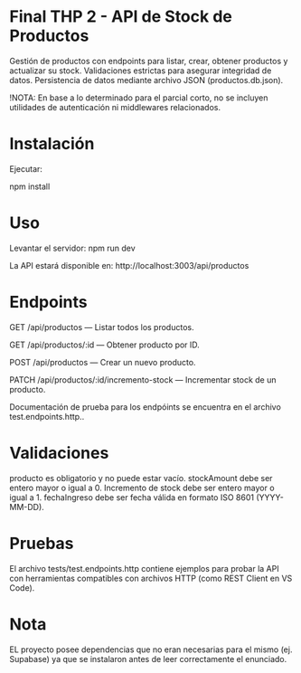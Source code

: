 # Final THP 2 - API de Stock de Productos

Gestión de productos con endpoints para listar, crear, obtener productos y actualizar su stock.
Validaciones estrictas para asegurar integridad de datos.
Persistencia de datos mediante archivo JSON (productos.db.json).

!NOTA: En base a lo determinado para el parcial corto, no se incluyen utilidades de autenticación ni middlewares relacionados.

# Instalación

Ejecutar:

npm install

# Uso

Levantar el servidor:
npm run dev

La API estará disponible en: http://localhost:3003/api/productos

# Endpoints

GET /api/productos — Listar todos los productos.

GET /api/productos/:id — Obtener producto por ID.

POST /api/productos — Crear un nuevo producto.

PATCH /api/productos/:id/incremento-stock — Incrementar stock de un producto.

Documentación de prueba para los endpóints se encuentra en el archivo test.endpoints.http..

# Validaciones

producto es obligatorio y no puede estar vacío.
stockAmount debe ser entero mayor o igual a 0.
Incremento de stock debe ser entero mayor o igual a 1.
fechaIngreso debe ser fecha válida en formato ISO 8601 (YYYY-MM-DD).

# Pruebas

El archivo tests/test.endpoints.http contiene ejemplos para probar la API con herramientas compatibles con archivos HTTP (como REST Client en VS Code).

# Nota

EL proyecto posee dependencias que no eran necesarias para el mismo (ej. Supabase) ya que se instalaron antes de leer correctamente el enunciado.

